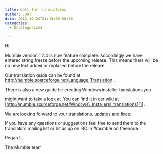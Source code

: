 ```yaml
---
title: Call for translations
author: .D0T
date: 2012-10-28T21:43:00+00:00
categories:
  - Uncategorized

---
```

Hi,

Mumble version 1.2.4 is now feature complete. Accordingly we have entered string freeze before the upcoming release. This means there will be no new text added or replaced before the release.

Our translation guide can be found at <http://mumble.sourceforge.net/Language_Translation> .

There is also a new guide for creating Windows installer translations you
  
might want to take a look at. You can find it in our wiki at [http://mumble.sourceforge.net/Windows\_installers\_translations][1] .

We are looking forward to your translations, updates and fixes.

If you have any questions or suggestions feel free to send them to the translators mailing list or hit us up on IRC in #mumble on freenode.

Regards,
  
The Mumble team

 [1]: http://mumble.sourceforge.net/Windows_installers_translations